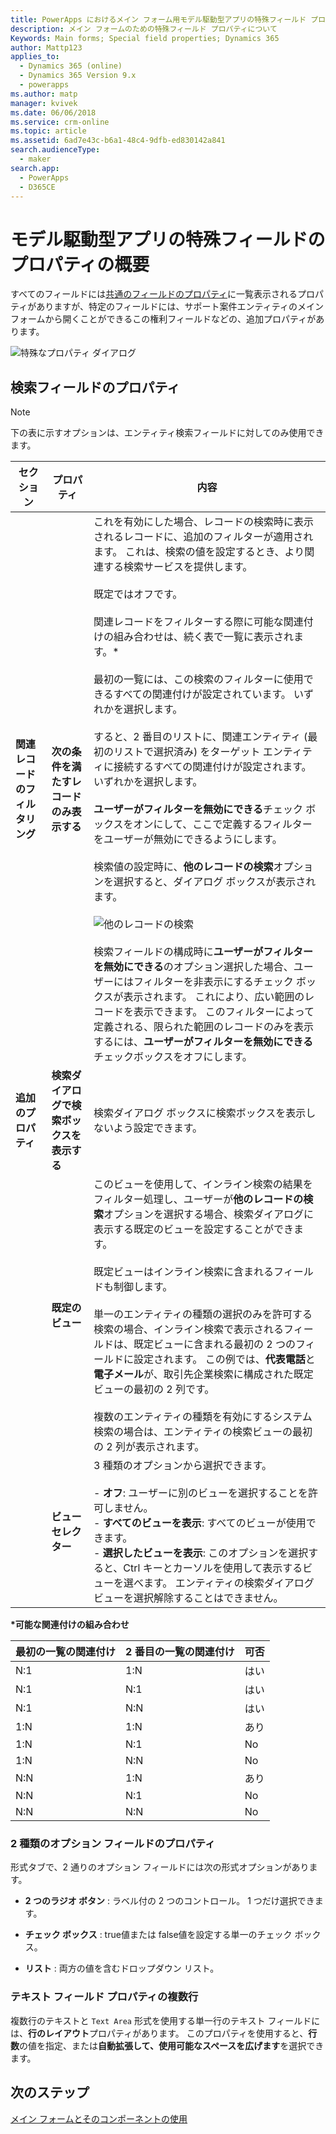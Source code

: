 ```yaml
---
title: PowerApps におけるメイン フォーム用モデル駆動型アプリの特殊フィールド プロパティ | MicrosoftDocs
description: メイン フォームのための特殊フィールド プロパティについて
Keywords: Main forms; Special field properties; Dynamics 365
author: Mattp123
applies_to:
  - Dynamics 365 (online)
  - Dynamics 365 Version 9.x
  - powerapps
ms.author: matp
manager: kvivek
ms.date: 06/06/2018
ms.service: crm-online
ms.topic: article
ms.assetid: 6ad7e43c-b6a1-48c4-9dfb-ed830142a841
search.audienceType:
  - maker
search.app:
  - PowerApps
  - D365CE
---
```

# <a name="overview-of-model-driven-app-special-field-properties"></a>モデル駆動型アプリの特殊フィールドのプロパティの概要

 すべてのフィールドには[共通のフィールドのプロパティ](common-field-properties-legacy.md)に一覧表示されるプロパティがありますが、特定のフィールドには、サポート案件エンティティのメイン フォームから開くことができるこの権利フィールドなどの、追加プロパティがあります。  

![特殊なプロパティ ダイアログ](media/special-properties.png)
  
<a name="BKMK_LookupFieldProperties"></a>  
 
## <a name="lookup-field-properties"></a>検索フィールドのプロパティ  
  
> [!NOTE]
>  下の表に示すオプションは、エンティティ検索フィールドに対してのみ使用できます。  
  
|セクション​​|プロパティ|内容|  
|-------------|--------------|-----------------|  
|**関連レコードのフィルタリング**|**次の条件を満たすレコードのみ表示する**|これを有効にした場合、レコードの検索時に表示されるレコードに、追加のフィルターが適用されます。 これは、検索の値を設定するとき、より関連する検索サービスを提供します。<br /><br /> 既定ではオフです。<br /><br /> 関連レコードをフィルターする際に可能な関連付けの組み合わせは、続く表で一覧に表示されます。*<br /><br /> 最初の一覧には、この検索のフィルターに使用できるすべての関連付けが設定されています。 いずれかを選択します。<br /><br /> すると、2 番目のリストに、関連エンティティ (最初のリストで選択済み) をターゲット エンティティに接続するすべての関連付けが設定されます。 いずれかを選択します。<br /><br /> **ユーザーがフィルターを無効にできる**チェック ボックスをオンにして、ここで定義するフィルターをユーザーが無効にできるようにします。<br /><br /> 検索値の設定時に、**他のレコードの検索**オプションを選択すると、ダイアログ ボックスが表示されます。<br /><br /> ![他のレコードの検索](media/crm-ua-v-8-1-look-up-more-records.png) <br /><br /> 検索フィールドの構成時に**ユーザーがフィルターを無効にできる**のオプション選択した場合、ユーザーにはフィルターを非表示にするチェック ボックスが表示されます。  これにより、広い範囲のレコードを表示できます。 このフィルターによって定義される、限られた範囲のレコードのみを表示するには、**ユーザーがフィルターを無効にできる**チェックボックスをオフにします。|  
|**追加のプロパティ**|**検索ダイアログで検索ボックスを表示する**|検索ダイアログ ボックスに検索ボックスを表示しないよう設定できます。|  
||**既定のビュー**|このビューを使用して、インライン検索の結果をフィルター処理し、ユーザーが**他のレコードの検索**オプションを選択する場合、検索ダイアログに表示する既定のビューを設定することができます。<br /><br /> 既定ビューはインライン検索に含まれるフィールドも制御します。<br /><br /> 単一のエンティティの種類の選択のみを許可する検索の場合、インライン検索で表示されるフィールドは、既定ビューに含まれる最初の 2 つのフィールドに設定されます。 この例では、**代表電話**と**電子メール**が、取引先企業検索に構成された既定ビューの最初の 2 列です。<br /><br /> 複数のエンティティの種類を有効にするシステム検索の場合は、エンティティの検索ビューの最初の 2 列が表示されます。|  
||**ビュー セレクター**|3 種類のオプションから選択できます。<br /><br /> -   **オフ**: ユーザーに別のビューを選択することを許可しません。<br />-   **すべてのビューを表示**: すべてのビューが使用できます。<br />-   **選択したビューを表示**: このオプションを選択すると、Ctrl キーとカーソルを使用して表示するビューを選べます。 エンティティの検索ダイアログ ビューを選択解除することはできません。|  
  
 **\*可能な関連付けの組み合わせ**  
  
|最初の一覧の関連付け|2 番目の一覧の関連付け|可否|  
|-----------------------------|------------------------------|----------------|  
|N:1|1:N|はい|  
|N:1|N:1|はい|  
|N:1|N:N|はい|  
|1:N|1:N|あり|  
|1:N|N:1|No|  
|1:N|N:N|No|  
|N:N|1:N|あり|  
|N:N|N:1|No|  
|N:N|N:N|No|  
  
<a name="BKMK_TwoOptionProperties"></a>   

### <a name="two-option-field-properties"></a>2 種類のオプション フィールドのプロパティ  
 形式タブで、2 通りのオプション フィールドには次の形式オプションがあります。  
  
- **2 つのラジオ ボタン** : ラベル付の 2 つのコントロール。 1 つだけ選択できます。  
  
- **チェック ボックス** : true値または false値を設定する単一のチェック ボックス。  
  
- **リスト** : 両方の値を含むドロップダウン リスト。  
  
<a name="BKMK_MultipleLinesOfTextProperties"></a>   

### <a name="multiple-lines-of-text-field-properties"></a>テキスト フィールド プロパティの複数行  
 複数行のテキストと `Text Area` 形式を使用する単一行のテキスト フィールドには、**行のレイアウト**プロパティがあります。 このプロパティを使用すると、**行数**の値を指定、または**自動拡張して、使用可能なスペースを広げます**を選択できます。  

## <a name="next-steps"></a>次のステップ

[メイン フォームとそのコンポーネントの使用](use-main-form-and-components.md)
